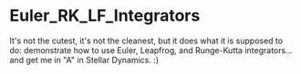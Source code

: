 # Euler_RK_LF_Integrators

It's not the cutest, it's not the cleanest, but it does what it is supposed to do: 
demonstrate how to use Euler, Leapfrog, and Runge-Kutta integrators... and get me in "A" in Stellar Dynamics. :) 
